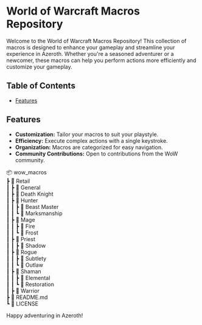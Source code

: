 # World of Warcraft Macros Repository

Welcome to the World of Warcraft Macros Repository! This collection of macros is designed to enhance your gameplay and streamline your experience in Azeroth. Whether you're a seasoned adventurer or a newcomer, these macros can help you perform actions more efficiently and customize your gameplay.

## Table of Contents
- [Features](#features)

## Features

- **Customization:** Tailor your macros to suit your playstyle.
- **Efficiency:** Execute complex actions with a single keystroke.
- **Organization:** Macros are categorized for easy navigation.
- **Community Contributions:** Open to contributions from the WoW community.

📦 wow_macros\
 ┣ 📂 Retail\
 ┃ ┣ 📂 General\
 ┃ ┣ 📂 Death Knight\
 ┃ ┣ 📂 Hunter\
 ┃ ┃ ┣ 📂 Beast Master\
 ┃ ┃ ┗ 📂 Marksmanship\
 ┃ ┣ 📂 Mage\
 ┃ ┃ ┣ 📂 Fire\
 ┃ ┃ ┗ 📂 Frost\
 ┃ ┣ 📂 Priest\
 ┃ ┃ ┣ 📂 Shadow\
 ┃ ┣ 📂 Rogue\
 ┃ ┃ ┣ 📂 Subtlety\
 ┃ ┃ ┗ 📂 Outlaw\
 ┃ ┣ 📂 Shaman\
 ┃ ┃ ┣ 📂 Elemental\
 ┃ ┃ ┗ 📂 Restoration\
 ┃ ┣ 📂 Warrior\
 ┣ 📜 README.md\
 ┗ 📜 LICENSE



Happy adventuring in Azeroth!

